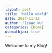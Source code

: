 ```yaml
---
layout: post
title: "Hello world"
date: 2024-11-22
author: "Isaac Wu"
categories: [Home]
usemathjax: true
---
```


Welcome to my Blog!
